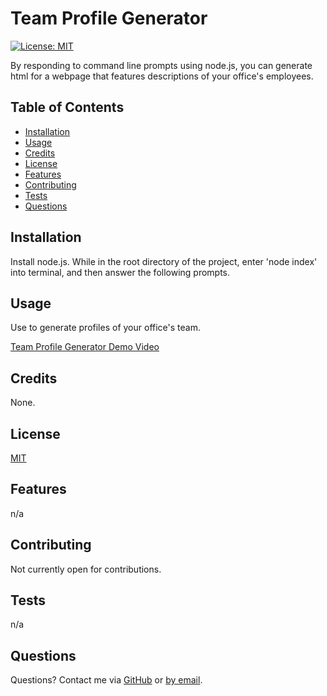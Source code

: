 
  
  # Team Profile Generator

  [![License: MIT](https://img.shields.io/badge/License-MIT-yellow.svg)](https://opensource.org/licenses/MIT)

  By responding to command line prompts using node.js, you can generate html for a webpage that features descriptions of your office's employees.

  ## Table of Contents
  * [Installation](#installation)
  * [Usage](#usage)
  * [Credits](#credits)
  * [License](#license)
  * [Features](#features)
  * [Contributing](#contributing)
  * [Tests](#tests)
  * [Questions](#questions)

  ## Installation
  Install node.js. While in the root directory of the project, enter 'node index' into terminal, and then answer the following prompts.

  ## Usage
  Use to generate profiles of your office's team.
  
  [Team Profile Generator Demo Video](https://drive.google.com/file/d/1TYLEZcD70w_AK2aEEI9IDtsLOB_D2k03/view?usp=sharing "Team Profile Generator Demo")


  ## Credits
  None.

  ## License 
  [MIT](https://choosealicense.com/licenses/mit/)

  ## Features
  n/a

  ## Contributing
  Not currently open for contributions.

  ## Tests
  n/a

  ## Questions
  Questions? Contact me via [GitHub](https://github.com/hpurring) or [by email](mailto:hilarypurrington@gmail.com).

